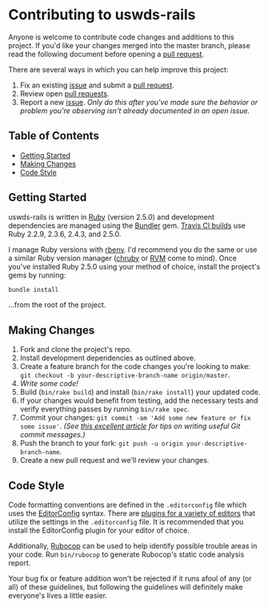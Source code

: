 # Contributing to uswds-rails

Anyone is welcome to contribute code changes and additions to this project. If you'd like your changes merged into the master branch, please read the following document before opening a [pull request][pulls].

There are several ways in which you can help improve this project:

1. Fix an existing [issue][issues] and submit a [pull request][pulls].
1. Review open [pull requests][pulls].
1. Report a new [issue][issues]. _Only do this after you've made sure the behavior or problem you're observing isn't already documented in an open issue._

## Table of Contents

- [Getting Started](#getting-started)
- [Making Changes](#making-changes)
- [Code Style](#code-style)

## Getting Started

uswds-rails is written in [Ruby](https://www.ruby-lang.org/en/) (version 2.5.0) and development dependencies are managed using the [Bundler](http://bundler.io) gem. [Travis CI builds](https://travis-ci.org/jgarber623/uswds-rails) use Ruby 2.2.9, 2.3.6, 2.4.3, and 2.5.0.

I manage Ruby versions with [rbenv](https://github.com/rbenv/rbenv). I'd recommend you do the same or use a similar Ruby version manager ([chruby](https://github.com/postmodern/chruby) or [RVM](https://rvm.io) come to mind). Once you've installed Ruby 2.5.0 using your method of choice, install the project's gems by running:

```sh
bundle install
```

…from the root of the project.

## Making Changes

1. Fork and clone the project's repo.
1. Install development dependencies as outlined above.
1. Create a feature branch for the code changes you're looking to make: `git checkout -b your-descriptive-branch-name origin/master`.
1. _Write some code!_
1. Build (`bin/rake build`) and install (`bin/rake install`) your updated code.
1. If your changes would benefit from testing, add the necessary tests and verify everything passes by running `bin/rake spec`.
1. Commit your changes: `git commit -am 'Add some new feature or fix some issue'`. _(See [this excellent article](https://chris.beams.io/posts/git-commit/) for tips on writing useful Git commit messages.)_
1. Push the branch to your fork: `git push -u origin your-descriptive-branch-name`.
1. Create a new pull request and we'll review your changes.

## Code Style

Code formatting conventions are defined in the `.editorconfig` file which uses the [EditorConfig](http://editorconfig.org) syntax. There are [plugins for a variety of editors](http://editorconfig.org/#download) that utilize the settings in the `.editorconfig` file. It is recommended that you install the EditorConfig plugin for your editor of choice.

Additionally, [Rubocop](https://github.com/bbatsov/rubocop) can be used to help identify possible trouble areas in your code. Run `bin/rubocop` to generate Rubocop's static code analysis report.

Your bug fix or feature addition won't be rejected if it runs afoul of any (or all) of these guidelines, but following the guidelines will definitely make everyone's lives a little easier.

[gemfile]: https://github.com/jgarber623/uswds-rails/blob/master/Gemfile
[issues]: https://github.com/jgarber623/uswds-rails/issues
[license]: https://github.com/jgarber623/uswds-rails/blob/master/LICENSE.md
[pulls]: https://github.com/jgarber623/uswds-rails/pulls
